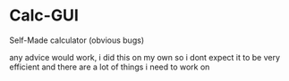 # Calc-GUI
Self-Made calculator (obvious bugs)

any advice would work, i did this on my own so i dont expect it to be very efficient and there are a lot of things i need to work on
